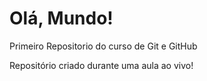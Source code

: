 # Olá, Mundo!
 Primeiro Repositorio do curso de Git e GitHub

 Repositório criado durante uma aula ao vivo!
